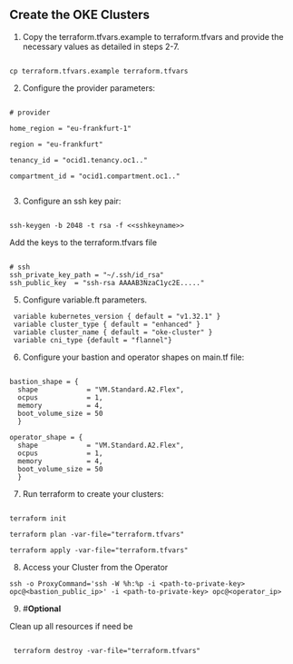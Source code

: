 ## Create the OKE Clusters

1. Copy the terraform.tfvars.example to terraform.tfvars and provide the necessary values as detailed in steps 2-7.

```

cp terraform.tfvars.example terraform.tfvars

```

2. Configure the provider parameters:

```

# provider

home_region = "eu-frankfurt-1"

region = "eu-frankfurt"

tenancy_id = "ocid1.tenancy.oc1.."

compartment_id = "ocid1.compartment.oc1.."


```

3. Configure an ssh key pair:
```

ssh-keygen -b 2048 -t rsa -f <<sshkeyname>>

```
Add the keys to the terraform.tfvars file

```

# ssh
ssh_private_key_path = "~/.ssh/id_rsa"
ssh_public_key  = "ssh-rsa AAAAB3NzaC1yc2E....."

```


5. Configure variable.ft parameters.<br>

```
 variable kubernetes_version { default = "v1.32.1" }
 variable cluster_type { default = "enhanced" }
 variable cluster_name { default = "oke-cluster" }
 variable cni_type {default = "flannel"}

```

6. Configure your bastion and operator shapes on main.tf file:

```

bastion_shape = {
  shape            = "VM.Standard.A2.Flex",
  ocpus            = 1,
  memory           = 4,
  boot_volume_size = 50
  }

operator_shape = {
  shape            = "VM.Standard.A2.Flex",
  ocpus            = 1,
  memory           = 4,
  boot_volume_size = 50
  }

```

7. Run terraform to create your clusters:

```

terraform init

terraform plan -var-file="terraform.tfvars"

terraform apply -var-file="terraform.tfvars"

```

8. Access your Cluster from the Operator

```
ssh -o ProxyCommand='ssh -W %h:%p -i <path-to-private-key> opc@<bastion_public_ip>' -i <path-to-private-key> opc@<operator_ip>

```


9. #<b>Optional</b> </br>

Clean up all resources if need be

```

 terraform destroy -var-file="terraform.tfvars"
```

